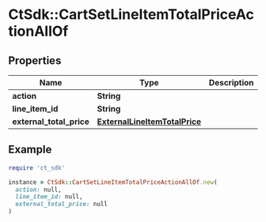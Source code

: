 # CtSdk::CartSetLineItemTotalPriceActionAllOf

## Properties

| Name | Type | Description | Notes |
| ---- | ---- | ----------- | ----- |
| **action** | **String** |  | [optional] |
| **line_item_id** | **String** |  | [optional] |
| **external_total_price** | [**ExternalLineItemTotalPrice**](ExternalLineItemTotalPrice.md) |  | [optional] |

## Example

```ruby
require 'ct_sdk'

instance = CtSdk::CartSetLineItemTotalPriceActionAllOf.new(
  action: null,
  line_item_id: null,
  external_total_price: null
)
```


